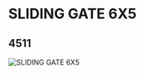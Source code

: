# SLIDING GATE 6X5
## 4511
![SLIDING GATE 6X5](https://lc-www-live-s.legocdn.com/media/bricks/5/2/4294742.jpg)